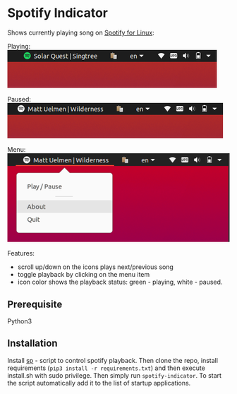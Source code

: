 # Spotify Indicator

Shows currently playing song on [Spotify for Linux](https://www.spotify.com/us/download/linux/):

Playing:  
![](./sceenshots/playing.png)

Paused:  
![](./sceenshots/paused.png)

Menu:  
![](./sceenshots/menu.png)

Features:
 - scroll up/down on the icons plays next/previous song
 - toggle playback by clicking on the menu item
 - icon color shows the playback status: green - playing, white - paused.
 
## Prerequisite

Python3
 
## Installation

Install [sp](https://gist.github.com/wandernauta/6800547) - script to control spotify playback.
Then clone the repo, install requirements (`pip3 install -r requirements.txt`) and then execute install.sh with sudo privilege.
Then simply run `spotify-indicator`. To start the script automatically add it to the list of startup applications.